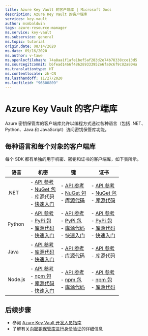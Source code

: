 ```yaml
---
title: Azure Key Vault 的客户端库 | Microsoft Docs
description: Azure Key Vault 的客户端库
services: key-vault
author: msmbaldwin
tags: azure-resource-manager
ms.service: key-vault
ms.subservice: general
ms.topic: tutorial
origin.date: 08/14/2020
ms.date: 09/16/2020
ms.author: v-tawe
ms.openlocfilehash: 74a8aa1f1afe1bef5af283d2e74b78338cce13d5
ms.sourcegitcommit: b6fead1466f486289333952e6fa0c6f9c82a804a
ms.translationtype: HT
ms.contentlocale: zh-CN
ms.lasthandoff: 11/27/2020
ms.locfileid: "96300809"
---
```

# <a name="client-libraries-for-azure-key-vault"></a>Azure Key Vault 的客户端库

Azure 密钥保管库的客户端库允许以编程方式通过各种语言（包括 .NET、Python、Java 和 JavaScript）访问密钥保管库功能。

## <a name="client-libraries-per-language-and-object"></a>每种语言和每个对象的客户端库

每个 SDK 都有单独的用于机密、密钥和证书的客户端库，如下表所示。

| 语言 | 机密 | 键 | 证书 |
|--|--|--|--|
| .NET | - [API 参考](https://docs.microsoft.com/dotnet/api/azure.security.keyvault.secrets)<br>- [NuGet 包](https://www.nuget.org/packages/Azure.Security.KeyVault.Secrets/)<br>- [库源代码](https://github.com/Azure/azure-sdk-for-net/tree/master/sdk/keyvault/Azure.Security.KeyVault.Secrets)<br>- [快速入门](../secrets/quick-create-net.md) | - [API 参考](https://docs.microsoft.com/dotnet/api/azure.security.keyvault.keys)<br>- [NuGet 包](https://www.nuget.org/packages/Azure.Security.KeyVault.Keys/)<br>- [库源代码](https://github.com/Azure/azure-sdk-for-net/tree/master/sdk/keyvault/Azure.Security.KeyVault.Keys) | - [API 参考](https://docs.microsoft.com/dotnet/api/azure.security.keyvault.certificates)<br>- [NuGet 包](https://www.nuget.org/packages/Azure.Security.KeyVault.Certificates/)<br>- [库源代码](https://github.com/Azure/azure-sdk-for-net/tree/master/sdk/keyvault/Azure.Security.KeyVault.Certificates) |
| Python| - [API 参考](https://docs.microsoft.com/python/api/overview/azure/keyvault-secrets-readme)<br>- [PyPi 包](https://pypi.org/project/azure-keyvault-secrets/)<br>- [库源代码](https://github.com/Azure/azure-sdk-for-python/tree/master/sdk/keyvault/azure-keyvault-secrets)<br>- [快速入门](../secrets/quick-create-python.md) |- [API 参考](https://docs.microsoft.com/python/api/overview/azure/keyvault-keys-readme)<br>- [PyPi 包](https://pypi.org/project/azure-keyvault-keys/)<br>- [库源代码](https://github.com/Azure/azure-sdk-for-python/tree/master/sdk/keyvault/azure-keyvault-keys)<br>- [快速入门](../keys/quick-create-python.md) | - [API 参考](https://docs.microsoft.com/python/api/overview/azure/keyvault-certificates-readme)<br>- [PyPi 包](https://pypi.org/project/azure-keyvault-certificates/)<br>- [库源代码](https://github.com/Azure/azure-sdk-for-python/tree/master/sdk/keyvault/azure-keyvault-certificates)<br>- [快速入门](../certificates/quick-create-python.md) |
| Java | - [API 参考](https://azuresdkdocs.blob.core.windows.net/$web/java/azure-security-keyvault-secrets/4.2.0/index.html)<br>- [库源代码](https://github.com/Azure/azure-sdk-for-java/tree/master/sdk/keyvault/azure-security-keyvault-secrets)<br>- [快速入门](../secrets/quick-create-java.md) |- [API 参考](https://azuresdkdocs.blob.core.windows.net/$web/java/azure-security-keyvault-keys/4.2.0/index.html)<br>- [库源代码](https://github.com/Azure/azure-sdk-for-java/tree/master/sdk/keyvault/azure-security-keyvault-keys) | - [API 参考](https://azuresdkdocs.blob.core.windows.net/$web/java/azure-security-keyvault-certificates/4.1.0/index.html)<br>- [库源代码](https://github.com/Azure/azure-sdk-for-java/tree/master/sdk/keyvault/azure-security-keyvault-certificates) |
| Node.js | - [API 参考](https://docs.microsoft.com/javascript/api/@azure/keyvault-secrets/)<br>- [npm 包](https://www.npmjs.com/package/@azure/keyvault-secrest)<br>- [库源代码](https://github.com/Azure/azure-sdk-for-js/tree/master/sdk/keyvault/keyvault-secrets)<br>- [快速入门](../secrets/quick-create-node.md) |- [API 参考](https://docs.microsoft.com/javascript/api/@azure/keyvault-keys/)<br>- [npm 包](https://www.npmjs.com/package/@azure/keyvault-keys)<br>- [库源代码](https://github.com/Azure/azure-sdk-for-js/tree/master/sdk/keyvault/keyvault-keys)| - [API 参考](https://docs.microsoft.com/javascript/api/@azure/keyvault-certificates/)<br>- [npm 包](https://www.npmjs.com/package/@azure/keyvault-certificates)<br>- [库源代码](https://github.com/Azure/azure-sdk-for-js/tree/master/sdk/keyvault/keyvault-certificates) |

## <a name="next-steps"></a>后续步骤

- 参阅 [Azure Key Vault 开发人员指南](developers-guide.md)
- 了解有关[向密钥保管库进行身份验证](authentication.md)的详细信息
